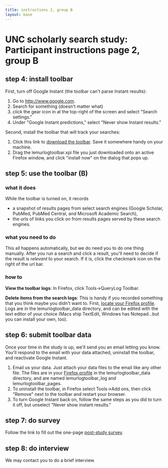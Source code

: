 ```yaml
---
title: instructions 2, group B
layout: base
---
```


# UNC scholarly search study: Participant instructions page 2, group B

## step 4: install toolbar

First, turn off Google Instant (the toolbar can't parse Instant results):

1. Go to <http://www.google.com>.
1. Search for something (doesn't matter what)
1. click the gear icon in at the top-right of the screen and select "Search settings."
1.  Under "Google Instant predictions," select "Never show Instant results."

Second, install the toolbar that will track your searches:

1. Click this link to [download the toolbar](https://github.com/jasonpriem/schol-search-study/raw/auto-record/lemurlogtoolbar.xpi). Save it somewhere handy on your machine.
1. Drag the lemurlogtoolbar.xpi file you just downloaded onto an active Firefox window, and click "install now" on the dialog that pops up.


## step 5: use the toolbar (B)

### what it does

While the toolbar is turned on, it records

*  a snapshot of results pages from select search engines (Google Scholar, PubMed, PubMed Central, and Microsoft Academic Search), 
* the urls of links you click on from results pages served by these search engines.

### what you need to do

This all happens automatically, but we do need you to do one thing manually. After you run a search and click a result, you'll need to decide if the result is *relevant* to your search. If it is, click the checkmark icon on the right of the url bar.

### how to

**View the toolbar logs**: In Firefox, click Tools->QueryLog Toolbar.

**Delete items from the search logs**: This is handy if you recorded something that you think maybe you didn't want to. First, [locate your Firefox profile](http://support.mozilla.org/en-US/kb/Profiles). Logs are in the lemurlogtoolbar_data directory, and can be edited with the text editor of your choice (Macs ship TextEdit, Windows has Notepad...but you can install your own, too).

## step 6: submit toolbar data

Once your time in the study is up, we'll send you an email letting you know. You'll respond to the email with your data attached, uninstall the toolbar, and reactivate Google Instant.

1. Email us your data. Just attach your data files to the email like any other file. The files are in your [Firefox profile](http://support.mozilla.org/en-US/kb/Profiles) in the lemurlogtoolbar\_data directory, and are named lemurlogtoolbar\_log and lemurlogtoolbar\_pages.
1. To uninstall the toolbar, in Firefox select Tools->Add ons, then click "Remove" next to the toolbar and restart your browser.
1. To turn Google Instant back on, follow the same steps as you did to turn it off, but unselect "Never show instant results." 


## step 7: do survey

Follow the link to fill out the one-page [post-study survey](https://unc.qualtrics.com/SE/?SID=SV_dmnxCyws525Rogc).

## step 8: do interview

We may contact you to do a brief interview.



